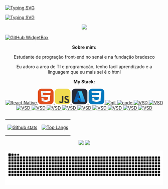 [![Typing SVG](https://readme-typing-svg.demolab.com?font=Fira+Code&pause=1000&color=6793F7&width=435&lines=Hi%2C+everyone!+I'm+Lucas-index.;Welcome+to+my+Github+profile!+)](https://git.io/typing-svg)
<p align=""></p>
<div align="">
 
[![Typing SVG](https://readme-typing-svg.herokuapp.com?font=Work+Sans&size=24&duration=2500&color=007bff&center=true&vCenter=true&width=500&lines=Software+Engineer;Networking+Expert;Cybersecurity+Consultant)](https://git.io/typing-svg)
</div>

<div align="center">
<img src="https://img1.picmix.com/output/stamp/normal/2/8/5/7/2607582_d33b0.png" width="300">
</div>


[![GitHub WidgetBox](https://github-widgetbox.vercel.app/api/profile?username=Lucas-index&data=followers,repositories,stars,commits&theme=viridescent)](https://github.com/Lucas-index)
<!-- <h3 align ="center"> <strong> Let`s Code.Build & FUN </strong> </h3>  -->

<div align="center">
<b align="">Sobre mim:</b>
<p align=""> Estudante de progração front-end no senai e na fundação bradesco</p>
<p align=""></p>
<p align=""> Eu adoro a area de TI e programação, tenho facil aprendizado e a linguagem que eu mais sei é o html </p>
 

<b> My Stack: </b>
<table>
  <a href="https://github.com/Lucas-index">
  <img src="https://upload.wikimedia.org/wikipedia/commons/thumb/a/a7/React-icon.svg/539px-React-icon.svg.png" width="50" alt="React Native">
  <img src="https://raw.githubusercontent.com/tandpfun/skill-icons/65dea6c4eaca7da319e552c09f4cf5a9a8dab2c8/icons/HTML.svg" width="50" alt="HTML5">
  <img src="https://raw.githubusercontent.com/tandpfun/skill-icons/65dea6c4eaca7da319e552c09f4cf5a9a8dab2c8/icons/JavaScript.svg" width="50" alt="JavaScript">
  <img src="https://raw.githubusercontent.com/tandpfun/skill-icons/65dea6c4eaca7da319e552c09f4cf5a9a8dab2c8/icons/Azure-Dark.svg" width="50" alt="azure">
  <img src="https://raw.githubusercontent.com/tandpfun/skill-icons/65dea6c4eaca7da319e552c09f4cf5a9a8dab2c8/icons/CSS.svg" width="50" alt="css">
  <img src="https://raw.githubusercontent.com/Lucas-index/skill-icons/65dea6c4eaca7da319e552c09f4cf5a9a8dab2c8/icons/Github-Dark.svg" width="50" alt="git">
  <img src="https://raw.githubusercontent.com/Lucas-index/skill-icons/65dea6c4eaca7da319e552c09f4cf5a9a8dab2c8/icons/Htmx-Dark.svg" width="50" alt="code">
  <img src="https://raw.githubusercontent.com/Lucas-index/skill-icons/65dea6c4eaca7da319e552c09f4cf5a9a8dab2c8/icons/VSCode-Dark.svg" width="50" alt="VSD">
  <img src="https://raw.githubusercontent.com/Lucas-index/skill-icons/65dea6c4eaca7da319e552c09f4cf5a9a8dab2c8/icons/CS.svg" width="50" alt="VSD">
  <img src="https://raw.githubusercontent.com/Lucas-index/skill-icons/65dea6c4eaca7da319e552c09f4cf5a9a8dab2c8/icons/Figma-Dark.svg" width="50" alt="VSD">
  <img src="https://raw.githubusercontent.com/Lucas-index/skill-icons/65dea6c4eaca7da319e552c09f4cf5a9a8dab2c8/icons/Java-Dark.svg" width="50" alt="VSD">
  <img src="https://raw.githubusercontent.com/Lucas-index/skill-icons/65dea6c4eaca7da319e552c09f4cf5a9a8dab2c8/icons/VueJS-Dark.svg" width="50" alt="VSD">
  <img src="https://raw.githubusercontent.com/Lucas-index/skill-icons/65dea6c4eaca7da319e552c09f4cf5a9a8dab2c8/icons/MySQL-Dark.svg" width="50" alt="VSD">
  <img src="https://raw.githubusercontent.com/Lucas-index/skill-icons/65dea6c4eaca7da319e552c09f4cf5a9a8dab2c8/icons/NodeJS-Dark.svg" width="50" alt="VSD">
  <img src="https://raw.githubusercontent.com/Lucas-index/skill-icons/65dea6c4eaca7da319e552c09f4cf5a9a8dab2c8/icons/PHP-Dark.svg" width="50" alt="VSD">
  <img src="https://raw.githubusercontent.com/Lucas-index/skill-icons/65dea6c4eaca7da319e552c09f4cf5a9a8dab2c8/icons/Vite-Dark.svg" width="50" alt="VSD">
  <img src="https://raw.githubusercontent.com/Lucas-index/skill-icons/65dea6c4eaca7da319e552c09f4cf5a9a8dab2c8/icons/VisualStudio-Dark.svg" width="50" alt="VSD">
  <img src="https://raw.githubusercontent.com/Lucas-index/skill-icons/65dea6c4eaca7da319e552c09f4cf5a9a8dab2c8/icons/Angular-Dark.svg" width="50" alt="VSD">
</table>

<table align="center" width="100%" height="100%" >
   <tr>
     <td> 
  
![Github stats](https://github-readme-stats.vercel.app/api?username=Lucas-index&theme=radical&show_icons=true&count_private=true&hide=issues) </td>
     <td> [![Top Langs](https://github-readme-stats.vercel.app/api/top-langs/?username=Lucas-index&theme=radical&layout=compact)](https://github.com/Lucas-index) </td>
   </tr>
  </table>

  <div align="center"> 
  <a href="https://www.instagram.com/0lc_faria0/" target="_blank"><img src="https://img.shields.io/badge/-Instagram-%23E4405F?style=for-the-badge&logo=instagram&logoColor=white" target="_blank"></a>
  <a href = "mailto: contato@lucasfaria201045@gmail.com"><img src="https://img.shields.io/badge/-Gmail-%23333?style=for-the-badge&logo=gmail&logoColor=white" target="_blank"></a>
</div>

![Snake animation](https://github.com/Pleiterson/Pleiterson/blob/output/github-contribution-grid-snake.svg)
